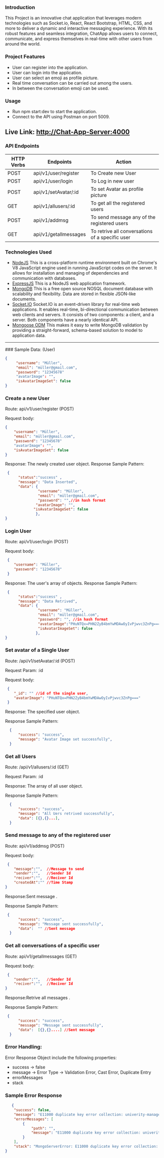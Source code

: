 ### Introduction
This Project is an innovative chat application that leverages modern technologies such as Socket.io, React, React Bootstrap, HTML, CSS, and more to deliver a dynamic and interactive messaging experience. With its robust features and seamless integration, ChatApp allows users to connect, communicate, and express themselves in real-time with other users from around the world.
 
### Project Features
* User can register into the application.
* User can login into the application.
* User can select an emoji as profile picture.
* Real time conversation can be carried out among the users.
* In between the conversation emoji can be used.  
### Usage
* Run npm start:dev to start the application.
* Connect to the API using Postman on port 5009.
## Live Link:     [http://Chat-App-Server:4000](http://18.197.51.51:4000/)  
### API Endpoints
| HTTP Verbs | Endpoints | Action |
| --- | --- | --- |
| POST |api/v1/user/register | To Create new User |
| POST |api/v1/user/login | To Log in new user|
| POST |api/v1/setAvatar/:id | To set Avatar as profile picture|
| GET  |api/v1/allusers/:id | To get all the registered users|
| POST  |api/v1/addmsg | To send message any of the registered users|
| GET  |api/v1/getallmessages | To retrive all conversations of a specific user|
### Technologies Used
* [NodeJS](https://nodejs.org/) This is a cross-platform runtime environment built on Chrome's V8 JavaScript engine used in running JavaScript codes on the server. It allows for installation and managing of dependencies and communication with databases.
* [ExpressJS](https://www.expresjs.org/) This is a NodeJS web application framework.
* [MongoDB](https://www.mongodb.com/) This is a free open source NOSQL document database with scalability and flexibility. Data are stored in flexible JSON-like documents.
* [Socket.IO](https://socket.io/) Socket.IO is an event-driven library for real-time web applications. It enables real-time, bi-directional communication between web clients and servers. It consists of two components: a client, and a server. Both components have a nearly identical API.
* [Mongoose ODM](https://mongoosejs.com/) This makes it easy to write MongoDB validation by providing a straight-forward, schema-based solution to model to application data.
<hr>
### Sample Data: (User)

```json
{
     "username": "Müller",
     "email": "müller@gmail.com",
     "password": "12345678" 
     "avatarImage": "",
     "isAvatarImageSet": false
}
```
### Create a new User 
 Route:  api/v1/user/register (POST)
 
 Request body:
 ```json
 {
     "username": "Müller",
     "email": "müller@gmail.com",
     "password": "12345678" 
     "avatarImage": "",
     "isAvatarImageSet": false
}
```
 Response: The newly created user object.
 Response Sample Pattern:
```json
 {
      "status":"success" , 
      "message": "Data Inserted",
      "data": {
               "username": "Müller",
               "email": "müller@gmail.com",
               "password": "",//in hash format 
              "avatarImage": "",
             "isAvatarImageSet": false
              }, 
}
```        
### Login User

 Route:  api/v1/user/login (POST)
 
 Request body:
 ```json
  {
     "username": "Müller",
     "password": "12345678" 
  }
```
 Response: The user's array of objects.
 Response Sample Pattern:
```json
 {
      "status":"success" , 
      "message": "Data Retrived",
      "data": {
               "username": "Müller",
               "email": "müller@gmail.com",
               "password": "", //in hash format 
               "avatarImage":"PHuNTQx=PHN2ZyB4bmYwMDAwOyIvPjwvc3ZnPg===",
               "isAvatarImageSet": false
              }, 
}
```   

### Set avatar of a Single User

Route:  /api/v1/setAvatar/:id (POST)

Request Param: :id

 Request body:
 ```json
  {
     "_id": "" //id of the single user,
     "avatarImage": "PHuNTQx=PHN2ZyB4bmYwMDAwOyIvPjwvc3ZnPg===" 
  }
```

Response: The specified user object.

Response Sample Pattern:

```json
  {
      "success": "success", 
      "message": "Avatar Image set successfully",
  }
  ```  
  ### Get all Users

 Route:  /api/v1/allusers/:id (GET)
 
 Request Param: :id
 
 Response:  The array of all user object.
 
 Response Sample Pattern:
 
```json
  {
      "success": "success", 
      "message": "All Uers retrived successfully",
      "data": [{},{}...], 
  }
```

### Send message to any of the registered user

Route:  api/v1/addmsg (POST)

Request body:

```json
 {
    "message":"",  //Message to send
    "sender":"",   //Sender Id
    "reciver":"",  //Reciver Id
    "createdAt":"" //Time Stamp
}

```
 
 Response:Sent message .

 Response Sample Pattern:

```json
 {
      "success": "success", 
      "message": "Message sent successfully",
      "data":  "" //Sent message
  }
```
### Get all conversations of a specific user           

Route:  api/v1/getallmessages (GET)

Request body:

```json
 {
    "sender":"",   //Sender Id
    "reciver":"",  //Reciver Id
}

```
 
 Response:Retrive all messages .

 Response Sample Pattern:

```json
 {
      "success": "success", 
      "message": "Message sent successfully",
      "data":  [{},{}....] //Sent message
  }
```

### Error Handling:
Error Response Object include the following properties:
- success  →  false
- message → Error Type → Validation Error, Cast Error, Duplicate Entry
- errorMessages 
- stack

### Sample Error Response

```json
   {
    "success": false,
    "message": "E11000 duplicate key error collection: univerity-management.students index: email_1 dup key: { email: \"user2@gmail.com\" }",
    "errorMessages": [
        {
            "path": "",
            "message": "E11000 duplicate key error collection: univerity-management.students index: email_1 dup key: { email: \"user2@gmail.com\" }"
        }
    ],
    "stack": "MongoServerError: E11000 duplicate key error collection: univerity-management.students index: email_1 dup key: { email: \"user2@gmail.com\" }\n    at H:\\next-level-development\\university-management-auth-service\\node_modules\\mongodb\\src\\operations\\insert.ts:85:25\n    at H:\\next-level-development\\university-management-auth-service\\node_modules\\mongodb\\src\\cmap\\connection_pool.ts:574:11\n    at H:\\next-level-development\\university-writeOrBuffer (node:internal/streams/writable:391:12)"
}
```

 
